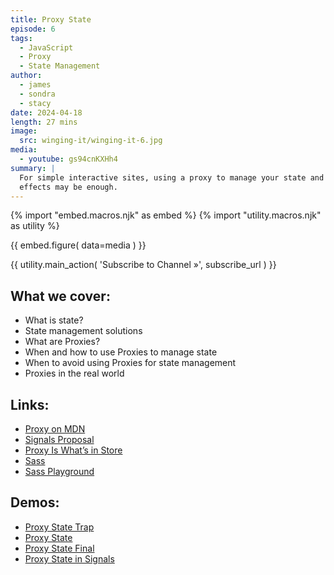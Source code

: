 ```yaml
---
title: Proxy State
episode: 6
tags:
  - JavaScript
  - Proxy
  - State Management
author:
  - james
  - sondra
  - stacy
date: 2024-04-18
length: 27 mins
image:
  src: winging-it/winging-it-6.jpg
media:
  - youtube: gs94cnKXHh4
summary: |
  For simple interactive sites, using a proxy to manage your state and side
  effects may be enough.
---
```


{% import "embed.macros.njk" as embed %}
{% import "utility.macros.njk" as utility %}

{{ embed.figure(
  data=media
) }}

{{ utility.main_action(
  'Subscribe to Channel »',
  subscribe_url
) }}

## What we cover:

- What is state?
- State management solutions
- What are Proxies?
- When and how to use Proxies to manage state
- When to avoid using Proxies for state management
- Proxies in the real world

## Links:

- [Proxy on MDN](https://developer.mozilla.org/en-US/docs/Web/JavaScript/Reference/Global_Objects/Proxy)
- [Signals Proposal](https://github.com/proposal-signals/proposal-signals)
- [Proxy Is What’s in Store](/2024/01/12/proxy-store/)
- [Sass](https://sass-lang.com/)
- [Sass Playground](https://sass-lang.com/playground/#eJxdj9FqwjAUhu/zFD9OVgULyhAhvfFV0ubYhiY5JYk4J333xdluZTch5zv5v58cDus6kOoHNj5FiY1AEZ2ythxUS4XExz6Q22XqSJurm/HxOGGrQkszPb3othJCnEk1HRb2HdaxCUS+jOaLYPxyGfEQwPlZovB6BuU1Ns748mZ06iSKt8fSMBbbnxBQs75PV+BdypouHOiXAA37RD5JrLLir3TEwv5Pvqqm9CjmcxRj/tezbFlRq6ZvA1+9Lhu2HCQSO5U456f51plEedQmDlbdJWrLTZ/BwNEkw17iYj5JZ5J4kNhXYvwGtNZ+7g==)

## Demos:

- [Proxy State Trap](https://codepen.io/jamessw/pen/oNOdmJY)
- [Proxy State](https://codepen.io/jamessw/pen/gOyWxay)
- [Proxy State Final](https://codepen.io/jamessw/pen/poBPrrR)
- [Proxy State in Signals](https://codepen.io/jamessw/pen/NWmvZXY)
